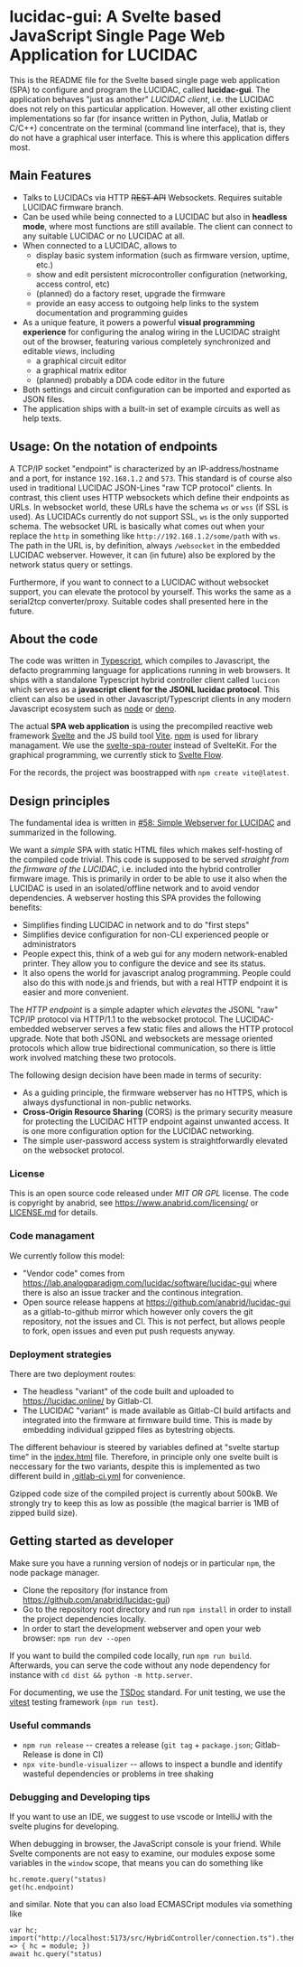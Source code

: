 # lucidac-gui: A Svelte based JavaScript Single Page Web Application for LUCIDAC

This is the README file for the Svelte based single page web application (SPA) to configure and
program the LUCIDAC, called **lucidac-gui**. The application behaves "just as another"
*LUCIDAC client*, i.e. the LUCIDAC does not rely on this particular application. However, all
other existing client implementations so far (for insance written in Python, Julia, Matlab or C/C++)
concentrate on the terminal (command line interface), that is, they do not have a graphical user
interface. This is where this application differs most.

## Main Features

- Talks to LUCIDACs via HTTP ~~REST API~~ Websockets. Requires suitable LUCIDAC firmware branch.
- Can be used while being connected to a LUCIDAC but also in **headless mode**, where most functions
  are still available. The client can connect to any suitable LUCIDAC or no LUCIDAC at all.
- When connected to a LUCIDAC, allows to
  - display basic system information (such as firmware version, uptime, etc.)
  - show and edit persistent microcontroller configuration (networking, access control, etc)
  - (planned) do a factory reset, upgrade the firmware
  - provide an easy access to outgoing help links to the system documentation and programming guides
- As a unique feature, it powers a powerful **visual programming experience** for configuring the
  analog wiring in the LUCIDAC straight out of the browser, featuring various completely synchronized
  and editable *views*, including
  - a graphical circuit editor
  - a graphical matrix editor
  - (planned) probably a DDA code editor in the future
- Both settings and circuit configuration can be imported and exported as JSON files.
- The application ships with a built-in set of example circuits as well as help texts.

## Usage: On the notation of endpoints

A TCP/IP socket "endpoint" is characterized by an IP-address/hostname and a port, for instance
`192.168.1.2` and `573`. This standard is of course also used in traditional LUCIDAC JSON-Lines "raw TCP protocol"
clients. In contrast, this client uses HTTP websockets which define their endpoints as URLs. In websocket world,
these URLs have the schema `ws` or `wss` (if SSL is used). As LUCIDACs currently do not support SSL, `ws`
is the only supported schema. The websocket URL is basically what comes out when your replace the `http`
in something like `http://192.168.1.2/some/path` with `ws`. The path in the URL is, by definition, always
`/websocket` in the embedded LUCIDAC webserver. However, it can (in future) also be explored by the network
status query or settings.

Furthermore, if you want to connect to a LUCIDAC without websocket support, you can elevate the protocol
by yourself. This works the same as a serial2tcp converter/proxy. Suitable codes shall presented here in the
future.

## About the code

The code was written in [Typescript](https://www.typescriptlang.org/), which compiles to Javascript,
the defacto programming language for applications running in web browsers. It ships with a standalone
Typescript hybrid controller client called `lucicon` which serves
as a **javascript client for the JSONL lucidac protocol**.
This client can also be used in other Javascript/Typescript clients in any modern Javascript ecosystem such as 
[node](https://nodejs.org/) or [deno](https://deno.com/).

The actual **SPA web application** is using the precompiled reactive web framework [Svelte](https://svelte.dev)
and the JS build tool [Vite](https://vitejs.dev/). [npm](https://www.npmjs.com/) is used for library managament.
We use the [svelte-spa-router](https://www.npmjs.com/package/svelte-spa-router) instead of SvelteKit.
For the graphical programming, we currently stick to [Svelte Flow](https://svelteflow.dev/).

For the records, the project was boostrapped with `npm create vite@latest`.

## Design principles

The fundamental idea is written in 
[#58: Simple Webserver for LUCIDAC](https://lab.analogparadigm.com/lucidac/firmware/hybrid-controller/-/issues/58)
and summarized in the following.

We want a *simple* SPA with static HTML files which makes self-hosting of the
compiled code trivial. This code is supposed to be served *straight from the firmware of the LUCIDAC*, i.e.
included into the hybrid controller firmware image. This is primarily in order to be able to use it also when
the LUCIDAC is used in an isolated/offline network and to avoid vendor dependencies. A webserver hosting this
SPA provides the following benefits:

- Simplifies finding LUCIDAC in network and to do "first steps"
- Simplifies device configuration for non-CLI experienced people or administrators
- People expect this, think of a web gui for any modern network-enabled printer. They allow you to configure the device and see its status.
- It also opens the world for javascript analog programming. People could also do this with node.js and friends,
  but with a real HTTP endpoint it is easier and more convenient.

The *HTTP endpoint* is a simple adapter which *elevates* the JSONL "raw" TCP/IP protocol via HTTP/1.1
to the websocket protocol. The LUCIDAC-embedded webserver serves a few static files and allows the HTTP
protocol upgrade. Note that both JSONL and websockets are message oriented protocols which allow true bidirectional
communication, so there is little work involved matching these two protocols.

The following design decision have been made in terms of security:

- As a guiding principle, the firmware webserver has no HTTPS, which is always dysfunctional in non-public
  networks.
- **Cross-Origin Resource Sharing** (CORS) is the primary security measure for protecting the LUCIDAC HTTP
  endpoint against unwanted access. It is one more configuration option for the LUCIDAC networking.
- The simple user-password access system is straightforwardly elevated on the websocket protocol.

### License

This is an open source code released under *MIT OR GPL* license. The code is copyright
by anabrid, see https://www.anabrid.com/licensing/ or [LICENSE.md](LICENSE.md) for details.

### Code managament

We currently follow this model:

* "Vendor code" comes from https://lab.analogparadigm.com/lucidac/software/lucidac-gui
  where there is also an issue tracker and the continous integration.
* Open source release happens at https://github.com/anabrid/lucidac-gui as a gitlab-to-github mirror
  which however only covers the git repository, not the issues and CI. This is not perfect, but
  allows people to fork, open issues and even put push requests anyway.

### Deployment strategies

There are two deployment routes:

- The headless "variant" of the code built and uploaded to https://lucidac.online/ by Gitlab-CI.
- The LUCIDAC "variant" is made available as Gitlab-CI build artifacts and integrated into the firmware
  at firmware build time. This is made by embedding individual gzipped files as bytestring objects.

The different behaviour is steered by variables defined at "svelte startup time" in the [index.html](index.html)
file. Therefore, in principle only one svelte built is neccessary for the two variants, despite this is
implemented as two different build in [.gitlab-ci.yml](.gitlab-ci.yml) for convenience.

Gzipped code size of the compiled project is currently about 500kB. We strongly try to keep this as low
as possible (the magical barrier is 1MB of zipped build size).

## Getting started as developer

Make sure you have a running version of nodejs or in particular `npm`, the node package manager.

* Clone the repository (for instance from https://github.com/anabrid/lucidac-gui)
* Go to the repository root directory and run `npm install` in order to install the project dependencies locally.
* In order to start the development webserver and open your web browser: `npm run dev --open`

If you want to build the compiled code locally, run  `npm run build`.
Afterwards, you can serve the code without any node dependency for instance with `cd dist && python -m http.server`.

For documenting, we use the [TSDoc](https://tsdoc.org/) standard. For unit testing,
we use the [vitest](https://vitest.dev/) testing framework (`npm run test`).

### Useful commands

* `npm run release` -- creates a release (`git tag` + `package.json`; Gitlab-Release is done in CI)
* `npx vite-bundle-visualizer` -- allows to inspect a bundle and identify wasteful dependencies or problems in tree shaking

### Debugging and Developing tips
If you want to use an IDE, we suggest to use vscode or IntelliJ with the svelte plugins for developing.

When debugging in browser, the JavaScript console is your friend. While Svelte components are not easy to examine,
our modules expose some variables in the `window` scope, that means you can do something like

```
hc.remote.query("status)
get(hc.endpoint)
```

and similar. Note that you can also load ECMASCript modules via something like

```
var hc; import("http://localhost:5173/src/HybridController/connection.ts").then(module => { hc = module; })
await hc.query("status)
```
